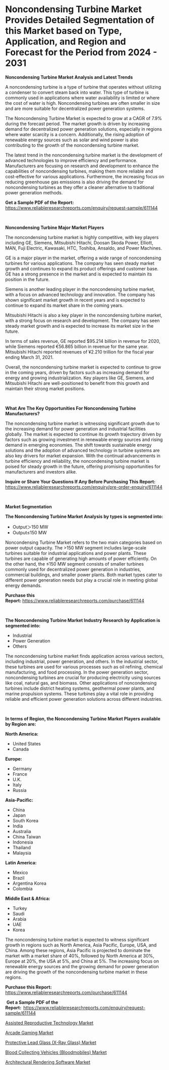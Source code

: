 <p><h1>Noncondensing Turbine Market Provides Detailed Segmentation of this Market based on Type, Application, and Region and Forecast for the Period from 2024 - 2031</h1></p><p><strong>Noncondensing Turbine Market Analysis and Latest Trends</strong></p>
<p><p>A noncondensing turbine is a type of turbine that operates without utilizing a condenser to convert steam back into water. This type of turbine is commonly used in applications where water availability is limited or where the cost of water is high. Noncondensing turbines are often smaller in size and are more suitable for decentralized power generation systems.</p><p>The Noncondensing Turbine Market is expected to grow at a CAGR of 7.9% during the forecast period. The market growth is driven by increasing demand for decentralized power generation solutions, especially in regions where water scarcity is a concern. Additionally, the rising adoption of renewable energy sources such as solar and wind power is also contributing to the growth of the noncondensing turbine market.</p><p>The latest trend in the noncondensing turbine market is the development of advanced technologies to improve efficiency and performance. Manufacturers are focusing on research and development to enhance the capabilities of noncondensing turbines, making them more reliable and cost-effective for various applications. Furthermore, the increasing focus on reducing greenhouse gas emissions is also driving the demand for noncondensing turbines as they offer a cleaner alternative to traditional power generation methods.</p></p>
<p><strong>Get a Sample PDF of the Report:&nbsp;</strong> <a href="https://www.reliableresearchreports.com/enquiry/request-sample/611144">https://www.reliableresearchreports.com/enquiry/request-sample/611144</a></p>
<p>&nbsp;</p>
<p><strong>Noncondensing Turbine Major Market Players</strong></p>
<p><p>The noncondensing turbine market is highly competitive, with key players including GE, Siemens, Mitsubishi Hitachi, Doosan Skoda Power, Elliott, MAN, Fuji Electric, Kawasaki, HTC, Toshiba, Ansaldo, and Power Machines. </p><p>GE is a major player in the market, offering a wide range of noncondensing turbines for various applications. The company has seen steady market growth and continues to expand its product offerings and customer base. GE has a strong presence in the market and is expected to maintain its position in the future.</p><p>Siemens is another leading player in the noncondensing turbine market, with a focus on advanced technology and innovation. The company has shown significant market growth in recent years and is expected to continue to expand its market share in the coming years.</p><p>Mitsubishi Hitachi is also a key player in the noncondensing turbine market, with a strong focus on research and development. The company has seen steady market growth and is expected to increase its market size in the future.</p><p>In terms of sales revenue, GE reported $95.214 billion in revenue for 2020, while Siemens reported €56.865 billion in revenue for the same year. Mitsubishi Hitachi reported revenues of ¥2.210 trillion for the fiscal year ending March 31, 2021.</p><p>Overall, the noncondensing turbine market is expected to continue to grow in the coming years, driven by factors such as increasing demand for energy and growing industrialization. Key players like GE, Siemens, and Mitsubishi Hitachi are well-positioned to benefit from this growth and maintain their strong market positions.</p></p>
<p>&nbsp;</p>
<p><strong>What Are The Key Opportunities For Noncondensing Turbine Manufacturers?</strong></p>
<p><p>The noncondensing turbine market is witnessing significant growth due to the increasing demand for power generation and industrial facilities globally. The market is expected to continue its growth trajectory driven by factors such as growing investment in renewable energy sources and rising demand in emerging economies. The shift towards sustainable energy solutions and the adoption of advanced technology in turbine systems are also key drivers for market expansion. With the continual advancements in turbine efficiency and reliability, the noncondensing turbine market is poised for steady growth in the future, offering promising opportunities for manufacturers and investors alike.</p></p>
<p><strong>Inquire or Share Your Questions If Any Before Purchasing This Report:</strong> <a href="https://www.reliableresearchreports.com/enquiry/pre-order-enquiry/611144">https://www.reliableresearchreports.com/enquiry/pre-order-enquiry/611144</a></p>
<p>&nbsp;</p>
<p><strong>Market Segmentation</strong></p>
<p><strong>The Noncondensing Turbine Market Analysis by types is segmented into:</strong></p>
<p><ul><li>Output＞150 MW</li><li>Output≤150 MW</li></ul></p>
<p><p>Noncondensing Turbine Market refers to the two main categories based on power output capacity. The >150 MW segment includes large-scale turbines suitable for industrial applications and power plants. These turbines are capable of generating high amounts of power efficiently. On the other hand, the ≤150 MW segment consists of smaller turbines commonly used for decentralized power generation in industries, commercial buildings, and smaller power plants. Both market types cater to different power generation needs but play a crucial role in meeting global energy demands.</p></p>
<p><strong>Purchase this Report:&nbsp;</strong><a href="https://www.reliableresearchreports.com/purchase/611144">https://www.reliableresearchreports.com/purchase/611144</a></p>
<p>&nbsp;</p>
<p><strong>The Noncondensing Turbine Market Industry Research by Application is segmented into:</strong></p>
<p><ul><li>Industrial</li><li>Power Generation</li><li>Others</li></ul></p>
<p><p>The noncondensing turbine market finds application across various sectors, including industrial, power generation, and others. In the industrial sector, these turbines are used for various processes such as oil refining, chemical manufacturing, and food processing. In the power generation sector, noncondensing turbines are crucial for producing electricity using sources like coal, natural gas, and biomass. Other applications of noncondensing turbines include district heating systems, geothermal power plants, and marine propulsion systems. These turbines play a vital role in providing reliable and efficient power generation solutions across different industries.</p></p>
<p>&nbsp;</p>
<p><strong>In terms of Region, the Noncondensing Turbine Market Players available by Region are:</strong></p>
<p>
    <p> <strong> North America: </strong>
        <ul>
            <li>United States</li>
            <li>Canada</li>
        </ul>
        </p> 
    <p> <strong> Europe: </strong>
        <ul>
            <li>Germany</li>
            <li>France</li>
            <li>U.K.</li>
            <li>Italy</li>
            <li>Russia</li>
        </ul>
        </p> 
    <p> <strong> Asia-Pacific: </strong>
        <ul>
            <li>China</li>
            <li>Japan</li>
            <li>South Korea</li>
            <li>India</li>
            <li>Australia</li>
            <li>China Taiwan</li>
            <li>Indonesia</li>
            <li>Thailand</li>
            <li>Malaysia</li>
        </ul>
        </p> 
    <p> <strong> Latin America: </strong>
        <ul>
            <li>Mexico</li>
            <li>Brazil</li>
            <li>Argentina Korea</li>
            <li>Colombia</li>
        </ul>
        </p> 
    <p> <strong> Middle East & Africa: </strong>
        <ul>
            <li>Turkey</li>
            <li>Saudi</li>
            <li>Arabia</li>
            <li>UAE</li>
            <li>Korea</li>
        </ul>
    </p>
    </p>
<p><p>The noncondensing turbine market is expected to witness significant growth in regions such as North America, Asia Pacific, Europe, USA, and China. Among these regions, Asia Pacific is projected to dominate the market with a market share of 40%, followed by North America at 30%, Europe at 20%, the USA at 5%, and China at 5%. The increasing focus on renewable energy sources and the growing demand for power generation are driving the growth of the noncondensing turbine market in these regions.</p></p>
<p><strong>Purchase this Report: </strong><a href="https://www.reliableresearchreports.com/purchase/611144">https://www.reliableresearchreports.com/purchase/611144</a></p>
<p>&nbsp;<strong>Get a Sample PDF of the Report:&nbsp;&nbsp;</strong><a href="https://www.reliableresearchreports.com/enquiry/request-sample/611144">https://www.reliableresearchreports.com/enquiry/request-sample/611144</a></p>
<p><strong></strong></p>
<p><p><a href="https://medium.com/p/c0a9ef015e14/edit">Assisted Reproductive Technology Market</a></p><p><a href="https://medium.com/p/901d4ee2ab74/edit">Arcade Gaming Market</a></p><p><a href="https://github.com/josesg55/Market-Research-Report-List-1/blob/main/protective-lead-glass-x-ray-glass-market.md">Protective Lead Glass (X-Ray Glass) Market</a></p><p><a href="https://github.com/mancsybtousav/Market-Research-Report-List-1/blob/main/blood-collecting-vehicles-bloodmobiles-market.md">Blood Collecting Vehicles (Bloodmobiles) Market</a></p><p><a href="https://medium.com/p/fc54cdd39d3a/edit">Architectural Rendering Software Market</a></p></p>